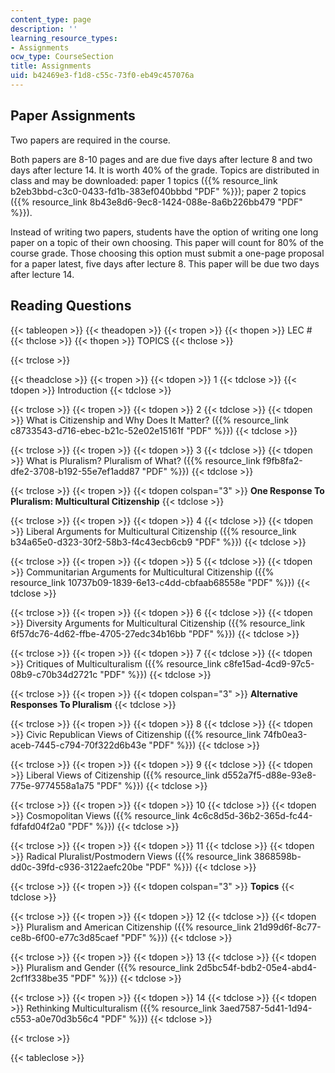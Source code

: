 ```yaml
---
content_type: page
description: ''
learning_resource_types:
- Assignments
ocw_type: CourseSection
title: Assignments
uid: b42469e3-f1d8-c55c-73f0-eb49c457076a
---
```


Paper Assignments
-----------------

Two papers are required in the course.

Both papers are 8-10 pages and are due five days after lecture 8 and two days after lecture 14. It is worth 40% of the grade. Topics are distributed in class and may be downloaded: paper 1 topics ({{% resource_link b2eb3bbd-c3c0-0433-fd1b-383ef040bbbd "PDF" %}}); paper 2 topics ({{% resource_link 8b43e8d6-9ec8-1424-088e-8a6b226bb479 "PDF" %}}).

Instead of writing two papers, students have the option of writing one long paper on a topic of their own choosing. This paper will count for 80% of the course grade. Those choosing this option must submit a one-page proposal for a paper latest, five days after lecture 8. This paper will be due two days after lecture 14.

Reading Questions
-----------------

{{< tableopen >}}
{{< theadopen >}}
{{< tropen >}}
{{< thopen >}}
LEC #
{{< thclose >}}
{{< thopen >}}
TOPICS
{{< thclose >}}

{{< trclose >}}

{{< theadclose >}}
{{< tropen >}}
{{< tdopen >}}
1
{{< tdclose >}}
{{< tdopen >}}
Introduction
{{< tdclose >}}

{{< trclose >}}
{{< tropen >}}
{{< tdopen >}}
2
{{< tdclose >}}
{{< tdopen >}}
What is Citizenship and Why Does It Matter? ({{% resource_link c8733543-d716-ebec-b21c-52e02e15161f "PDF" %}})
{{< tdclose >}}

{{< trclose >}}
{{< tropen >}}
{{< tdopen >}}
3
{{< tdclose >}}
{{< tdopen >}}
What is Pluralism? Pluralism of What? ({{% resource_link f9fb8fa2-dfe2-3708-b192-55e7ef1add87 "PDF" %}})
{{< tdclose >}}

{{< trclose >}}
{{< tropen >}}
{{< tdopen colspan="3" >}}
**One Response To Pluralism: Multicultural Citizenship**
{{< tdclose >}}

{{< trclose >}}
{{< tropen >}}
{{< tdopen >}}
4
{{< tdclose >}}
{{< tdopen >}}
Liberal Arguments for Multicultural Citizenship ({{% resource_link b34a65e0-d323-30f2-58b3-f4c43ecb6cb9 "PDF" %}})
{{< tdclose >}}

{{< trclose >}}
{{< tropen >}}
{{< tdopen >}}
5
{{< tdclose >}}
{{< tdopen >}}
Communitarian Arguments for Multicultural Citizenship ({{% resource_link 10737b09-1839-6e13-c4dd-cbfaab68558e "PDF" %}})
{{< tdclose >}}

{{< trclose >}}
{{< tropen >}}
{{< tdopen >}}
6
{{< tdclose >}}
{{< tdopen >}}
Diversity Arguments for Multicultural Citizenship ({{% resource_link 6f57dc76-4d62-ffbe-4705-27edc34b16bb "PDF" %}})
{{< tdclose >}}

{{< trclose >}}
{{< tropen >}}
{{< tdopen >}}
7
{{< tdclose >}}
{{< tdopen >}}
Critiques of Multiculturalism ({{% resource_link c8fe15ad-4cd9-97c5-08b9-c70b34d2721c "PDF" %}})
{{< tdclose >}}

{{< trclose >}}
{{< tropen >}}
{{< tdopen colspan="3" >}}
**Alternative Responses To Pluralism**
{{< tdclose >}}

{{< trclose >}}
{{< tropen >}}
{{< tdopen >}}
8
{{< tdclose >}}
{{< tdopen >}}
Civic Republican Views of Citizenship ({{% resource_link 74fb0ea3-aceb-7445-c794-70f322d6b43e "PDF" %}})
{{< tdclose >}}

{{< trclose >}}
{{< tropen >}}
{{< tdopen >}}
9
{{< tdclose >}}
{{< tdopen >}}
Liberal Views of Citizenship ({{% resource_link d552a7f5-d88e-93e8-775e-9774558a1a75 "PDF" %}})
{{< tdclose >}}

{{< trclose >}}
{{< tropen >}}
{{< tdopen >}}
10
{{< tdclose >}}
{{< tdopen >}}
Cosmopolitan Views ({{% resource_link 4c6c8d5d-36b2-365d-fc44-fdfafd04f2a0 "PDF" %}})
{{< tdclose >}}

{{< trclose >}}
{{< tropen >}}
{{< tdopen >}}
11
{{< tdclose >}}
{{< tdopen >}}
Radical Pluralist/Postmodern Views ({{% resource_link 3868598b-dd0c-39fd-c936-3122aefc20be "PDF" %}})
{{< tdclose >}}

{{< trclose >}}
{{< tropen >}}
{{< tdopen colspan="3" >}}
**Topics**
{{< tdclose >}}

{{< trclose >}}
{{< tropen >}}
{{< tdopen >}}
12
{{< tdclose >}}
{{< tdopen >}}
Pluralism and American Citizenship ({{% resource_link 21d99d6f-8c77-ce8b-6f00-e77c3d85caef "PDF" %}})
{{< tdclose >}}

{{< trclose >}}
{{< tropen >}}
{{< tdopen >}}
13
{{< tdclose >}}
{{< tdopen >}}
Pluralism and Gender ({{% resource_link 2d5bc54f-bdb2-05e4-abd4-2cf1f338be35 "PDF" %}})
{{< tdclose >}}

{{< trclose >}}
{{< tropen >}}
{{< tdopen >}}
14
{{< tdclose >}}
{{< tdopen >}}
Rethinking Multiculturalism ({{% resource_link 3aed7587-5d41-1d94-c553-a0e70d3b56c4 "PDF" %}})
{{< tdclose >}}

{{< trclose >}}

{{< tableclose >}}